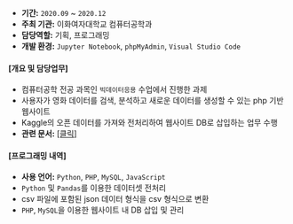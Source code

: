
- **기간:** `2020.09` ~ `2020.12`
- **주최 기관:** 이화여자대학교 컴퓨터공학과
- **담당역할:** 기획, 프로그래밍
- **개발 환경:** `Jupyter Notebook`, `phpMyAdmin`, `Visual Studio Code`

#### [개요 및 담당업무]

- 컴퓨터공학 전공 과목인 `빅데이터응용` 수업에서 진행한 과제
- 사용자가 영화 데이터를 검색, 분석하고 새로운 데이터를 생성할 수 있는 php 기반 웹사이트
- Kaggle의 오픈 데이터를 가져와 전처리하여 웹사이트 DB로 삽입하는 업무 수행
- **관련 문서:** [[클릭]](https://star-crab.tistory.com/18)

#### [프로그래밍 내역]

- **사용 언어:** `Python`, `PHP`, `MySQL`, `JavaScript`
- `Python` 및 `Pandas`를 이용한 데이터셋 전처리
- csv 파일에 포함된 json 데이터 형식을 csv 형식으로 변환
- `PHP`, `MySQL`을 이용한 웹사이트 내 DB 삽입 및 관리